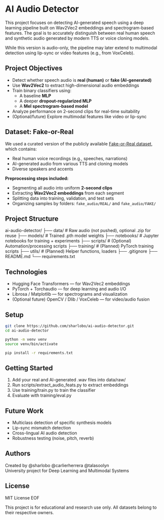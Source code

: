 # AI Audio Detector

This project focuses on detecting AI-generated speech using a deep learning pipeline built on Wav2Vec2 embeddings and spectrogram-based features. The goal is to accurately distinguish between real human speech and synthetic audio generated by modern TTS or voice cloning models.

While this version is audio-only, the pipeline may later extend to multimodal detection using lip-sync or video features (e.g., from VoxCeleb).

## Project Objectives

- Detect whether speech audio is **real (human)** or **fake (AI-generated)**
- Use **Wav2Vec2** to extract high-dimensional audio embeddings
- Train binary classifiers using:
  - A baseline **MLP**
  - A deeper **dropout-regularized MLP**
  - A **Mel spectrogram-based model**
- Analyze performance on 2-second clips for real-time suitability
- (Optional/future) Explore multimodal features like video or lip-sync

## Dataset: Fake-or-Real

We used a curated version of the publicly available [Fake-or-Real dataset](https://www.kaggle.com/datasets/mohammedabdeldayem/the-fake-or-real-dataset), which contains:

- Real human voice recordings (e.g., speeches, narrations)
- AI-generated audio from various TTS and cloning models
- Diverse speakers and accents

**Preprocessing steps included:**

- Segmenting all audio into uniform **2-second clips**
- Extracting **Wav2Vec2 embeddings** from each segment
- Splitting data into training, validation, and test sets
- Organizing samples by folders: `fake_audio/REAL/` and `fake_audio/FAKE/`

## Project Structure

ai-audio-detector/
├── data/ # Raw audio (not pushed), optional .zip for reuse
├── models/ # Trained .pth model weights
├── notebooks/ # Jupyter notebooks for training + experiments
├── scripts/ # (Optional) Automation/processing scripts
├── training/ # (Planned) PyTorch training scripts
├── utils/ # (Planned) Helper functions, loaders
├── .gitignore
├── README.md
└── requirements.txt

## Technologies

- Hugging Face Transformers — for Wav2Vec2 embeddings
- PyTorch + Torchaudio — for deep learning and audio I/O
- Librosa / Matplotlib — for spectrograms and visualization
- (Optional future) OpenCV / Dlib / VoxCeleb — for video/audio fusion

## Setup

```bash
git clone https://github.com/sharlobo/ai-audio-detector.git
cd ai-audio-detector

python -m venv venv
source venv/bin/activate

pip install -r requirements.txt
```

## Getting Started

1. Add your real and AI-generated .wav files into data/raw/
2. Run scripts/extract_audio_feats.py to extract embeddings
3. Use training/train.py to train the classifier
4. Evaluate with training/eval.py

## Future Work

- Multiclass detection of specific synthesis models
- Lip-sync mismatch detection
- Cross-lingual AI audio detection
- Robustness testing (noise, pitch, reverb)

## Authors

Created by @sharlobo @carlierherrera @talasoolyn  
University project for Deep Learning and Multimodal Systems

## License
MIT License 
EOF 

This project is for educational and research use only. All datasets belong to their respective owners.
